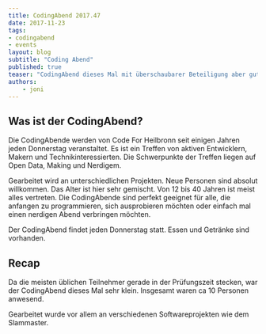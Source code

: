```yaml
---
title: CodingAbend 2017.47
date: 2017-11-23
tags: 
- codingabend
- events
layout: blog
subtitle: "Coding Abend"
published: true
teaser: "CodingAbend dieses Mal mit überschaubarer Beteiligung aber guten Ergebnissen. PoetrySlam geht vorwärts, SICK-Laserscanner angetestet." 
authors: 
    - joni
---
```


## Was ist der CodingAbend?

Die CodingAbende werden von Code For Heilbronn seit einigen Jahren jeden Donnerstag veranstaltet. Es ist ein Treffen von aktiven Entwicklern, Makern und
Technikinteressierten. Die Schwerpunkte der Treffen liegen auf Open Data, Making und Nerdigem.

Gearbeitet wird an unterschiedlichen Projekten. Neue Personen sind absolut willkommen. Das Alter ist hier sehr gemischt. Von 12 bis 40 Jahren ist meist alles vertreten. Die CodingAbende sind perfekt geeignet für alle, die anfangen zu programmieren, sich ausprobieren möchten oder einfach mal einen nerdigen Abend verbringen möchten.

Der CodingAbend findet jeden Donnerstag statt. Essen und Getränke sind vorhanden.

## Recap

Da die meisten üblichen Teilnehmer gerade in der Prüfungszeit stecken, war der CodingAbend dieses Mal sehr klein. Insgesamt waren ca 10 Personen anwesend.

Gearbeitet wurde vor allem an verschiedenen Softwareprojekten wie dem Slammaster. 